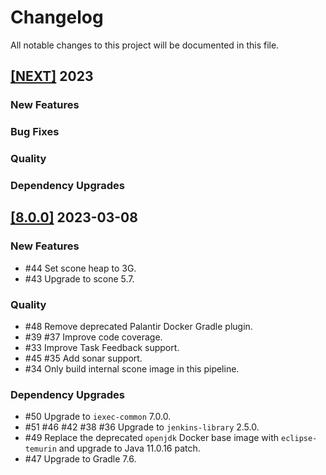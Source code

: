 # Changelog

All notable changes to this project will be documented in this file.

## [[NEXT]](https://github.com/iExecBlockchainComputing/tee-worker-pre-compute/releases/tag/vNEXT) 2023

### New Features
### Bug Fixes
### Quality
### Dependency Upgrades

## [[8.0.0]](https://github.com/iExecBlockchainComputing/tee-worker-pre-compute/releases/tag/v8.0.0) 2023-03-08

### New Features
* #44 Set scone heap to 3G.
* #43 Upgrade to scone 5.7.
### Quality
* #48 Remove deprecated Palantir Docker Gradle plugin.
* #39 #37 Improve code coverage.
* #33 Improve Task Feedback support.
* #45 #35 Add sonar support.
* #34 Only build internal scone image in this pipeline.
### Dependency Upgrades
* #50 Upgrade to `iexec-common` 7.0.0.
* #51 #46 #42 #38 #36 Upgrade to `jenkins-library` 2.5.0.
* #49 Replace the deprecated `openjdk` Docker base image with `eclipse-temurin` and upgrade to Java 11.0.16 patch.
* #47 Upgrade to Gradle 7.6.
